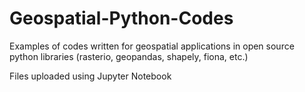 # Geospatial-Python-Codes

Examples of codes written for geospatial applications in open source python libraries (rasterio, geopandas, shapely, fiona, etc.)

Files uploaded using Jupyter Notebook
